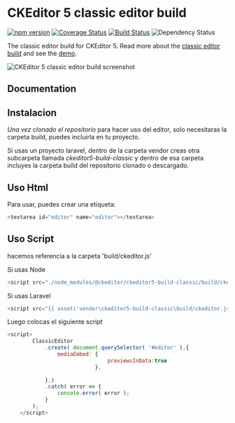 CKEditor 5 classic editor build
========================================

[![npm version](https://badge.fury.io/js/%40ckeditor%2Fckeditor5-build-classic.svg)](https://www.npmjs.com/package/@ckeditor/ckeditor5-build-classic)
[![Coverage Status](https://coveralls.io/repos/github/ckeditor/ckeditor5/badge.svg?branch=master)](https://coveralls.io/github/ckeditor/ckeditor5?branch=master)
[![Build Status](https://travis-ci.com/ckeditor/ckeditor5.svg?branch=master)](https://app.travis-ci.com/github/ckeditor/ckeditor5)
![Dependency Status](https://img.shields.io/librariesio/release/npm/@ckeditor/ckeditor5-build-classic)

The classic editor build for CKEditor 5. Read more about the [classic editor build](https://ckeditor.com/docs/ckeditor5/latest/installation/getting-started/predefined-builds.html#classic-editor) and see the [demo](https://ckeditor.com/docs/ckeditor5/latest/examples/builds/classic-editor.html).

![CKEditor 5 classic editor build screenshot](https://c.cksource.com/a/1/img/npm/ckeditor5-build-classic.png)

## Documentation

## Instalacion

_Una vez clonado el repositorio_ para hacer uso del editor, solo necesitaras la carpeta build, puedes incluirla en tu proyecto.

Si usas un proyecto laravel, dentro de la carpeta vendor creas otra subcarpeta llamada *ckeditor5-build-classic* y dentro de esa carpeta incluyes la carpeta build del repositorio clonado o descargado.

## Uso Html
Para usar, puedes crear una etiqueta:
 ```js
<textarea id="editor" name="editor"></textarea>
```
## Uso Script
hacemos referencia a la carpeta 'build/ckeditor.js'

Si usas Node

```js
<script src="./node_modules/@ckeditor/ckeditor5-build-classic/build/ckeditor.js"></script>
```
Si usas Laravel
```js
<script src="{{ asset('vendor\ckeditor5-build-classic\build/ckeditor.js') }}"></script>

```
Luego colocas el siguiente script
```js
<script>
        ClassicEditor
            .create( document.querySelector( '#editor' ),{
                mediaEmbed: {
                                previewsInData:true
                            },
                            
            },)
            .catch( error => {
                console.error( error );
            } 
        );
    </script>
```